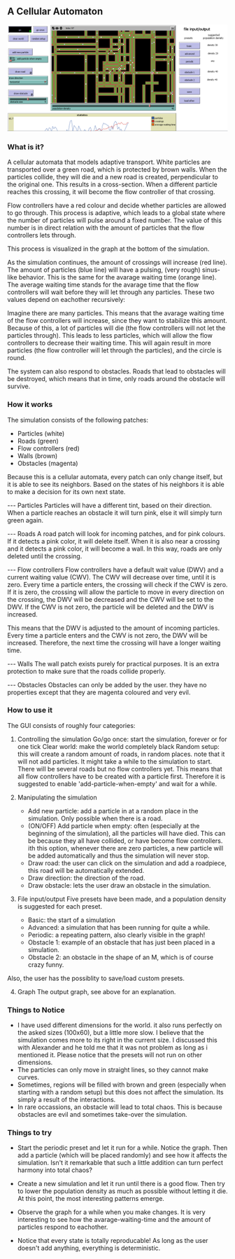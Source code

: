 ## A Cellular Automaton

![Netlogo Screenshot](screenshots/screenshot1.png)

### What is it?

A cellular automata that models adaptive transport. White particles are transported over a green road, which is protected by brown walls. When the particles collide, they will die and a new road is created, perpendicular to the original one. This results in a cross-section. When a different particle reaches this crossing, it will become the flow controller of that crossing.

Flow controllers have a red colour and decide whether particles are allowed to go through. This process is adaptive, which leads to a global state where the number of particles will pulse around a fixed number. The value of this number is in direct relation with the amount of particles that the flow controllers lets through.

This process is visualized in the graph at the bottom of the simulation.

As the simulation continues, the amount of crossings will increase (red line).
The amount of particles (blue line) will have a pulsing, (very rough) sinus-like behavior. This is the same for the avarage waiting time (orange line). The average waiting time stands for the avarage time that the flow controllers will wait before they will let through any particles. These two values depend on eachother recursively:

Imagine there are many particles. This means that the avarage waiting time of the flow controllers will increase, since they want to stabilize this amount. Because of this, a lot of particles will die (the flow controllers will not let the particles through). This leads to less particles, which will allow the flow controllers to decrease their waiting time. This will again result in more particles (the flow controller will let through the particles), and the circle is round.

The system can also respond to obstacles. Roads that lead to obstacles will be destroyed, which means that in time, only roads around the obstacle will survive.

### How it works

The simulation consists of the following patches:
- Particles (white)
- Roads (green)
- Flow controllers (red)
- Walls (brown)
- Obstacles (magenta)

Because this is a cellular automata, every patch can only change itself, but it is able to see its neighbors. Based on the states of his neighbors it is able to make a decision for its own next state.

--- Particles
Particles will have a different tint, based on their direction. 
When a particle reaches an obstacle it will turn pink, else it will simply turn green again.

--- Roads
A road patch will look for incoming patches, and for pink colours. If it detects a pink color, it will delete itself. When it is also near a crossing and it detects a pink color, it will become a wall. In this way, roads are only deleted until the crossing.

--- Flow controllers
Flow controllers have a default wait value (DWV) and a current waiting value (CWV). The CWV will decrease over time, until it is zero. Every time a particle enters, the crossing will check if the CWV is zero. If it is zero, the crossing will allow the particle to move in every direction on the crossing, the DWV will be decreased and the CWV will be set to the DWV. If the CWV is not zero, the particle will be deleted and the DWV is increased.

This means that the DWV is adjusted to the amount of incoming particles. Every time a particle enters and the CWV is not zero, the DWV will be increased. Therefore, the next time the crossing will have a longer waiting time.

--- Walls
The wall patch exists purely for practical purposes. It is an extra protection to make sure that the roads collide properly.

--- Obstacles
Obstacles can only be added by the user. they have no properties except that they are magenta coloured and very evil.

### How to use it

The GUI consists of roughly four categories:

1. Controlling the simulation
Go/go once: start the simulation, forever or for one tick
Clear world: make the world completely black
Random setup: this will create a random amount of roads, in random places. note that it will not add particles. It might take a while to the simulation to start. There will be several roads but no flow controllers yet. This means that all flow controllers have to be created with a particle first. Therefore it is suggested to enable 'add-particle-when-empty' and wait for a while.

2. Manipulating the simulation
    - Add new particle: add a particle in at a random place in the simulation. Only possible when there is a road.
    - (ON/OFF) Add particle when empty: often (especially at the beginning of the simulation), all the particles will have died. This can be because they all have collided, or have become flow controllers. ith this option, whenever there are zero particles, a new particle will be added automatically and thus the simulation will never stop.
    - Draw road: the user can click on the simulation and add a roadpiece, this road will be automatically extended.
    - Draw direction: the direction of the road.
    - Draw obstacle: lets the user draw an obstacle in the simulation.

3. File input/output
    Five presets have been made, and a population density is suggested for each preset.
    - Basic: the start of a simulation
    - Advanced: a simulation that has been running for quite a while.
    - Periodic: a repeating pattern, also clearly visible in the graph!
    - Obstacle 1: example of an obstacle that has just been placed in a simulation.
    - Obstacle 2: an obstacle in the shape of an M, which is of course crazy funny.

  Also, the user has the possiblity to save/load custom presets.

4. Graph
The output graph, see above for an explanation.

### Things to Notice

- I have used different dimensions for the world. it also runs perfectly on the asked sizes (100x60), but a little more slow. I believe that the simulation comes more to its right in the current size. I discussed this with Alexander and he told me that it was not problem as long as i mentioned it. Please notice that the presets will not run on other dimensions.
- The particles can only move in straight lines, so they cannot make curves.
- Sometimes, regions will be filled with brown and green (especially when starting with a random setup) but this does not affect the simulation. Its simply a result of the interactions.
- In rare occassions, an obstacle will lead to total chaos. This is because obstacles are evil and sometimes take-over the simulation.

### Things to try

- Start the periodic preset and let it run for a while. Notice the graph.
Then add a particle (which will be placed randomly) and see how it affects the simulation. Isn't it remarkable that such a little addition can turn perfect harmony into total chaos?

- Create a new simulation and let it run until there is a good flow. Then try to lower the population density as much as possible without letting it die. At this point, the most interesting patterns emerge.

- Observe the graph for a while when you make changes. It is very interesting to see how the avarage-waiting-time and the amount of particles respond to eachother.

- Notice that every state is totally reproducable! As long as the user doesn't add anything, everything is deterministic.
